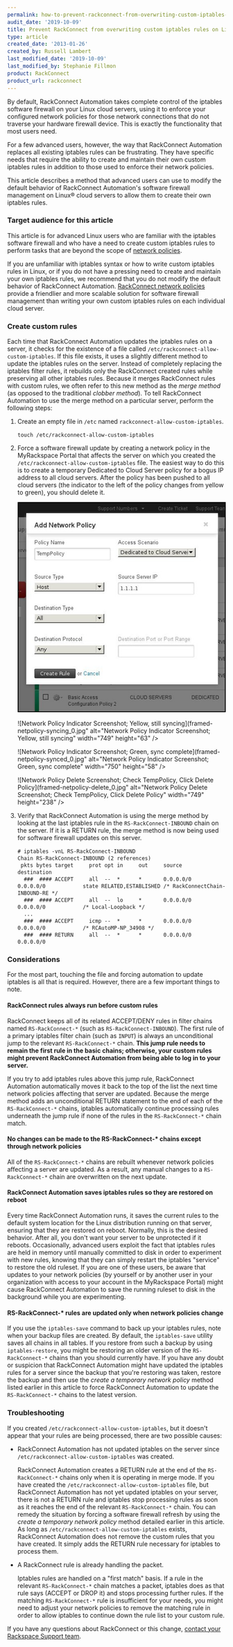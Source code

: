 ```yaml
---
permalink: how-to-prevent-rackconnect-from-overwriting-custom-iptables-rules-on-linux-cloud-servers/
audit_date: '2019-10-09'
title: Prevent RackConnect from overwriting custom iptables rules on Linux cloud servers
type: article
created_date: '2013-01-26'
created_by: Russell Lambert
last_modified_date: '2019-10-09'
last_modified_by: Stephanie Fillmon
product: RackConnect
product_url: rackconnect
---
```


By default, RackConnect Automation takes complete control of the
iptables software firewall on your Linux cloud servers, using it to
enforce your configured network policies for those network connections
that do not traverse your hardware firewall device. This is exactly the
functionality that most users need.

For a few advanced users, however, the way that RackConnect Automation
replaces all existing iptables rules can be frustrating. They have
specific needs that require the ability to create and maintain their own
custom iptables rules in addition to those used to enforce their network
policies.

This article describes a method that advanced users can use to modify the
default behavior of RackConnect Automation's software firewall
management on Linux&reg; cloud servers to allow them to create their
own iptables rules.

### Target audience for this article

This article is for advanced Linux users who are familiar with the
iptables software firewall and who have a need to create custom iptables
rules to perform tasks that are beyond the scope of [network
policies](/support/how-to/managing-rackconnect-v20-network-policies).

If you are unfamiliar with iptables syntax or how to write custom
iptables rules in Linux, or if you do not have a pressing need to create
and maintain your own iptables rules, we recommend that you do not
modify the default behavior of RackConnect Automation. [RackConnect
network
policies](/support/how-to/managing-rackconnect-v20-network-policies)
provide a friendlier and more scalable solution for software firewall
management than writing your own custom iptables rules on each
individual cloud server.

### Create custom rules

Each time that RackConnect Automation updates the iptables rules on a server,
it checks for the existence of a file called
`/etc/rackconnect-allow-custom-iptables`. If this file exists, it uses a
slightly different method to update the iptables rules on the server.
Instead of completely replacing the iptables filter rules, it rebuilds
only the RackConnect created rules while preserving all other iptables
rules. Because it merges RackConnect rules with custom rules, we often
refer to this new method as the *merge method* (as opposed to the
traditional *clobber method*). To tell RackConnect Automation to use the
merge method on a particular server, perform the following steps:

1.  Create an empty file in `/etc` named
    `rackconnect-allow-custom-iptables`.

        touch /etc/rackconnect-allow-custom-iptables

2.  Force a software firewall update by creating a network policy in the
    MyRackspace Portal that affects the server on which you created the
    `/etc/rackconnect-allow-custom-iptables` file. The easiest way to do
    this is to create a temporary Dedicated to Cloud Server policy for a
    bogus IP address to all cloud servers. After the policy has been pushed to
    all cloud servers (the indicator to the left of the policy changes
    from yellow to green), you should delete it.

    ![Add Network Policy Screenshot; Name TempPolicy, Access Scenario Dedicated to Cloud Server, Source 1.1.1.1, Destination All, Destination Protocol All](framed-netpolicy_0.jpg)

    ![Network Policy Indicator Screenshot; Yellow, still syncing](framed-netpolicy-syncing_0.jpg" alt="Network Policy Indicator Screenshot; Yellow, still syncing" width="749" height="63" />

    ![Network Policy Indicator Screenshot; Green, sync complete](framed-netpolicy-synced_0.jpg" alt="Network Policy Indicator Screenshot; Green, sync complete" width="750" height="58" />

    ![Network Policy Delete Screenshot; Check TempPolicy, Click Delete Policy](framed-netpolicy-delete_0.jpg" alt="Network Policy Delete Screenshot; Check TempPolicy, Click Delete Policy" width="749" height="238" />

3.  Verify that RackConnect Automation is using the merge method
    by looking at the last iptables rule in the `RS-RackConnect-INBOUND`
    chain on the server. If it is a RETURN rule, the merge method is now
    being used for software firewall updates on this server.

        # iptables -vnL RS-RackConnect-INBOUND
        Chain RS-RackConnect-INBOUND (2 references)
         pkts bytes target     prot opt in     out     source               destination
          ###  #### ACCEPT     all  --  *      *       0.0.0.0/0            0.0.0.0/0            state RELATED,ESTABLISHED /* RackConnectChain-INBOUND-RE */
          ###  #### ACCEPT     all  --  lo     *       0.0.0.0/0            0.0.0.0/0            /* Local-Loopback */
          ...
          ###  #### ACCEPT     icmp --  *      *       0.0.0.0/0            0.0.0.0/0            /* RCAutoMP-NP_34908 */
          ###  #### RETURN     all  --  *      *       0.0.0.0/0            0.0.0.0/0

### Considerations

For the most part, touching the file and forcing automation to update
iptables is all that is required. However, there are a few important things to
note.

#### RackConnect rules always run before custom rules

RackConnect keeps all of its related ACCEPT/DENY rules in filter chains
named `RS-RackConnect-*` (such as `RS-RackConnect-INBOUND`). The first
rule of a primary iptables filter chain (such as `INPUT`) is always
an unconditional jump to the relevant `RS-RackConnect-*` chain. **This
jump rule needs to remain the first rule in the basic chains; otherwise,
your custom rules might prevent RackConnect Automation from being able to
log in to your server.**

If you try to add iptables rules above this jump rule, RackConnect
Automation automatically moves it back to the top of the list the
next time network policies affecting that server are updated. Because
the merge method adds an unconditional RETURN statement to the end of
each of the `RS-RackConnect-*` chains, iptables automatically
continue processing rules underneath the jump rule if none of the rules
in the `RS-RackConnect-*` chain match.

#### No changes can be made to the RS-RackConnect-\* chains except through network policies

All of the `RS-RackConnect-*` chains are rebuilt whenever network
policies affecting a server are updated. As a result, any manual changes
to a `RS-RackConnect-*` chain are overwritten on the next update.

#### RackConnect Automation saves iptables rules so they are restored on reboot

Every time RackConnect Automation runs, it saves the current rules to the
default system location for the Linux distribution running on that
server, ensuring that they are restored on reboot. Normally, this is
the desired behavior. After all, you don't want your server to be
unprotected if it reboots. Occasionally, advanced users exploit the
fact that iptables rules are held in memory until manually committed to
disk in order to experiment with new rules, knowing that they can simply
restart the iptables "service" to restore the old ruleset. If you are
one of these users, be aware that updates to your network policies (by
yourself or by another user in your organization with access to your
account in the MyRackspace Portal) might cause RackConnect Automation to
save the running ruleset to disk in the background while you are
experimenting.

#### RS-RackConnect-\* rules are updated only when network policies change

If you use the `iptables-save` command to back up your iptables
rules, note when your backup files are created. By default, the
`iptables-save` utility saves all chains in all tables. If you restore
from such a backup by using `iptables-restore`, you might be restoring an
older version of the `RS-RackConnect-*` chains than you should currently
have. If you have any doubt or suspicion that RackConnect Automation might
have updated the iptables rules for a server since the backup that you're
restoring was taken, restore the backup and then use the *create a
temporary network policy* method listed earlier in this article to force
RackConnect Automation to update the `RS-RackConnect-*` chains to the
latest version.

### Troubleshooting

If you created `/etc/rackconnect-allow-custom-iptables`, but it doesn't appear that your rules are being processed, there are two possible causes:

-   RackConnect Automation has not updated iptables on the server since `/etc/rackconnect-allow-custom-iptables` was created.

    RackConnect Automation creates a RETURN rule at the end of the `RS-RackConnect-*` chains only when it is operating in merge mode. If you have created the `/etc/rackconnect-allow-custom-iptables` file, but RackConnect Automation has not yet updated iptables on your server, there is not a RETURN rule and iptables stop processing rules as soon as it reaches the end of the relevant `RS-RackConnect-*` chain. You can remedy the situation by forcing a software firewall refresh by using the *create a temporary network policy* method detailed earlier in this article. As long as `/etc/rackconnect-allow-custom-iptables` exists, RackConnect Automation does not remove the custom rules that you have created. It simply adds the RETURN rule necessary for iptables to process them.

-   A RackConnect rule is already handling the packet.

    Iptables rules are handled on a "first match" basis. If a rule in the relevant `RS-RackConnect-*` chain matches a packet, iptables does as that rule says (ACCEPT or DROP it) and stops processing further rules. If the matching `RS-RackConnect-*` rule is insufficient for your needs, you might need to adjust your network policies to remove the matching rule in order to allow iptables to continue down the rule list to your custom rule.

If you have any questions about RackConnect or this change, [contact your Rackspace Support team](https://www.rackspace.com/support/).
